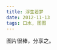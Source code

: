```yaml
---
title: 浮生若梦
date: 2012-11-13
tags: 口水, 图图
---
```


<a href="http://images.cy198706.com/Android/boat-in-water.jpg" target="_blank"><img alt="" src="http://images.cy198706.com/Gabby/boat-in-water.jpg" /></a>  
图片很棒，分享之。
